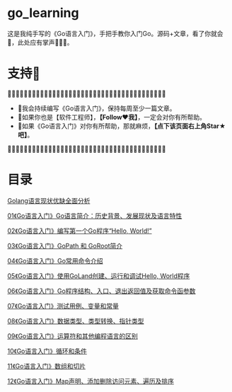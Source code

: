 # go_learning
这是我纯手写的《Go语言入门》，手把手教你入门Go。源码+文章，看了你就会🥴，此处应有掌声👏👏👏。

# 支持🤟
🤟🤟🤟🤟🤟🤟🤟🤟🤟🤟🤟🤟🤟🤟🤟🤟🤟🤟🤟🤟🤟🤟🤟🤟🤟🤟🤟🤟🤟🤟🤟🤟🤟🤟🤟🤟🤟🤟🤟
- 🎸我会持续编写《Go语言入门》，保持每周至少一篇文章。
- 🎸如果你也是【软件工程师】，**【Follow❤️我】**，一定会对你有所帮助。
- 🎸如果《Go语言入门》对你有所帮助，那就麻烦，**【点下该页面右上角Star★吧】**。

🤟🤟🤟🤟🤟🤟🤟🤟🤟🤟🤟🤟🤟🤟🤟🤟🤟🤟🤟🤟🤟🤟🤟🤟🤟🤟🤟🤟🤟🤟🤟🤟🤟🤟🤟🤟🤟🤟🤟

# 目录
[Golang语言现状优缺全面分析
](https://blog.csdn.net/oHaiKuoTianKong1682/article/details/107836785)

[01《Go语言入门》Go语言简介：历史背景、发展现状及语言特性
](https://blog.csdn.net/oHaiKuoTianKong1682/article/details/111932807)

[02《Go语言入门》编写第一个Go程序“Hello, World!”
](https://blog.csdn.net/oHaiKuoTianKong1682/article/details/111986564)

[03《Go语言入门》GoPath 和 GoRoot简介](https://blog.csdn.net/oHaiKuoTianKong1682/article/details/111991281)

[04《Go语言入门》Go常用命令介绍](https://blog.csdn.net/oHaiKuoTianKong1682/article/details/112190163)

[05《Go语言入门》使用GoLand创建、运行和调试Hello, World程序](https://blog.csdn.net/oHaiKuoTianKong1682/article/details/112221648)

[06《Go语言入门》Go程序结构、入口、退出返回值及获取命令函参数](https://blog.csdn.net/oHaiKuoTianKong1682/article/details/112236723)

[07《Go语言入门》测试用例、变量和常量](https://blog.csdn.net/oHaiKuoTianKong1682/article/details/112241800)

[08《Go语言入门》数据类型、类型转换、指针类型](https://blog.csdn.net/oHaiKuoTianKong1682/article/details/112385937)

[09《Go语言入门》运算符和其他编程语言的区别](https://blog.csdn.net/oHaiKuoTianKong1682/article/details/112473349)

[10《Go语言入门》循环和条件](https://blog.csdn.net/oHaiKuoTianKong1682/article/details/112516474)

[11《Go语言入门》数组和切片](https://blog.csdn.net/oHaiKuoTianKong1682/article/details/112794608)

[12《Go语言入门》Map声明、添加删除访问元素、遍历及排序](https://blog.csdn.net/oHaiKuoTianKong1682/article/details/112919456)

[]()

[]()

[]()

[]()

[]()

[]()
